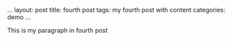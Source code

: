 ...
layout: post
title: fourth post
tags: my fourth post with content
categories: demo
...

This is my paragraph in fourth post
